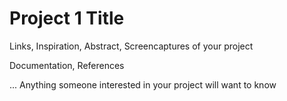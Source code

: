 # Project 1 Title

Links, Inspiration, Abstract, Screencaptures of your project

Documentation, References

... Anything someone interested in your project will want to know
